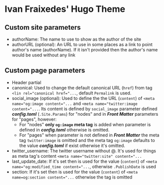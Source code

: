 Ivan Fraixedes' Hugo Theme
==========================

## Custom site parameters
* authorName: The name to use to show as the author of the site
* authorURL (optional): An URL to use in some places as a link to point author's name (authorName). If it isn't provided then the author's name would be used without any link

## Custom page parameters

* Header partial
 * canonical: Used to change the default canonical URL (`href`) from tag `<lin rel="canonical href="...`, default `Permalink` is used.
 * social_image (optional): Used to define the the URL (`content`) of `<meta name="og:image content="...` and `<meta name="twitter:image content="...`.
  Its content is defined by `social_image` parameter defined ___config.toml___ (`.Site.Params`) for "nodes" and in ___Front Matter___ parameters for "pages", however:
    * For "nodes" __only `og:image` meta tag__ is added when parameter is defined in ___config.toml___ otherwise is omitted.
    * For "pages" when parameter is not defined in ___Front Matter___ the meta tag `twitter:image` is omitted and the meta tag `og:image` defaults to the value ___config.toml___ if exist otherwise it's omitted.
 * twitter_username: The twitter username without @. It's used for things as meta tag's content `<meta name="twitter:site" content="...`
 * last_update_date: If it's set then is used for the value (`content`) of `<meta name="og:modified_time content="...`, otherwise `.PublishDate` is used
 * section: If it's set then is used for the value (`content`) of `<meta name=og:section content="...` otherwise the tag is omitted
